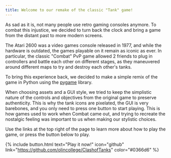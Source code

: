 ```yaml
---
title: Welcome to our remake of the classic "Tank" game!
---
```


As sad as it is, not many people use retro gaming consoles anymore. To combat this injustice, we decided to turn back the clock and bring a game from the distant past to more modern screens.

The Atari 2600 was a video games console released in 1977, and while the hardware is outdated, the games playable on it remain as iconic as ever. In particular, the classic "Combat" PvP game allowed 2 friends to plug in controllers and battle each other on different stages, as they maneuvered around different maps to try and destroy each other's tanks.

To bring this experience back, we decided to make a simple remix of the game in Python using the [pygame](https://www.pygame.org/news) library.

When choosing assets and a GUI style, we tried to keep the simplistic nature of the controls and objectives from the original game to preserve authenticity. This is why the tank icons are pixelated, the GUI is very barebones, and you only need to press one button to start playing. This is how games used to work when Combat came out, and trying to recreate the nostalgic feeling was important to us when making our stylistic choices.

Use the links at the top right of the page to learn more about how to play the game, or press the button below to play.

{% include button.html text="Play it now!" icon="github" link="https://github.com/olincollege/ClashofTanks" color="#0366d6" %}

